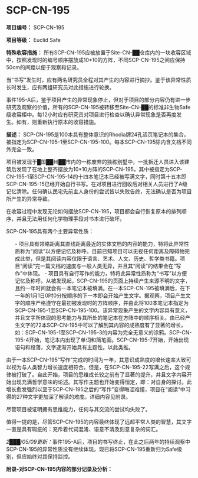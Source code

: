 # SCP-CN-195


**项目编号：**  SCP-CN-195

**项目等级：**  Euclid Safe

**特殊收容措施：**  所有SCP-CN-195应被放置于Site-CN-██仓库内的一块收容区域中，按照发现时的编号顺序摆放成10*10的方阵，不同SCP-CN-195之间应保持50cm的间距以便于观察和记录。

当“书写”发生时，应有两名研究员全程对其产生的内容进行摘抄。鉴于该异常性质长时发生，应有两组研究员对此措施进行轮换。

事件195-A后，鉴于项目产生的异常现象停止，但对于项目的部分内容仍有进一步研究及观察的价值，所有的SCP-CN-195被转移至Site-CN-██的标准非生物Safe级收容柜中。每12小时应有研究员对项目进行检查以确认异常现象是否再度发生。如有，则重新执行原本的收容措施。

**描述：**  SCP-CN-195是100本具有整体意识的Rhodia牌24孔活页笔记本的集合，被指定为SCP-CN-195-1至SCP-CN-195-100。每本SCP-CN-195除内含文档不同外完全一致。

项目被发现于█国██州██市内的一栋废弃的独栋别墅中，一批拆迁人员进入该建筑后发现了在地上整齐摆放为10*10方阵的SCP-CN-195，其中被指定为SCP-CN-195-1至SCP-CN-195-14的十四本笔记本已经被写满文字，同时第十五本即SCP-CN-195-15已经开始自行书写。在对项目进行回收后对相关人员进行了A级记忆清除。任何确认民宅先前主人身份的尝试皆以失败告终，无法确认是否为项目所产生的异常导致。

在收容过程中发现无论如何摆放SCP-CN-195，项目都会自行恢复原本的排列顺序，并且无法用任何化学物理手段对书本进行破坏。

SCP-CN-195具有两个主要异常性质：

<ol>- &#39033;&#30446;&#20855;&#26377;&#39046;&#30053;&#36317;&#31163;&#20854;&#30452;&#32447;&#36317;&#31163;&#26368;&#36817;&#30340;&#23454;&#20307;&#25991;&#26723;&#30340;&#20869;&#23481;&#30340;&#33021;&#21147;&#65292;&#29305;&#23558;&#27492;&#24322;&#24120;&#24615;&#36136;&#31216;&#20026;&#8220;&#38405;&#35835;&#8221;&#20197;&#26041;&#20415;&#35760;&#24518;&#21450;&#31216;&#21628;&#12290;&#30446;&#21069;&#24050;&#30693;&#39033;&#30446;&#21487;&#20197;&#26080;&#35270;&#20219;&#20309;&#36317;&#31163;&#21450;&#38556;&#30861;&#29289;&#23436;&#25104;&#27492;&#20030;&#65292;&#20294;&#26159;&#20854;&#38405;&#35835;&#20869;&#23481;&#20165;&#38480;&#20110;&#35821;&#35328;&#12289;&#33402;&#26415;&#12289;&#20154;&#25991;&#12289;&#21382;&#21490;&#12289;&#21746;&#23398;&#31867;&#20070;&#31821;&#12290;&#39033;&#30446;&#8220;&#38405;&#35835;&#8221;&#23436;&#19968;&#31687;&#25991;&#26723;&#30340;&#36895;&#24230;&#19982;&#19968;&#33324;&#20154;&#31867;&#26080;&#24322;&#65292;&#24182;&#19988;&#20854;&#8220;&#38405;&#35835;&#8221;&#30340;&#32467;&#26524;&#20250;&#22312;&#8220;&#20889;&#20316;&#8221;&#20013;&#20307;&#29616;&#12290;
- &#39033;&#30446;&#20855;&#26377;&#33258;&#34892;&#20889;&#20316;&#30340;&#33021;&#21147;&#65292;&#29305;&#23558;&#27492;&#24322;&#24120;&#24615;&#36136;&#31216;&#20026;&#8220;&#20070;&#20889;&#8221;&#20197;&#26041;&#20415;&#35760;&#24518;&#21450;&#31216;&#21628;&#12290;&#20174;&#34987;&#21457;&#29616;&#36215;&#65292;SCP-CN-195&#30340;&#39029;&#38754;&#19978;&#25345;&#32493;&#20135;&#29983;&#26469;&#28304;&#19981;&#26126;&#30340;&#25991;&#23383;&#65292;&#19988;&#32422;&#19968;&#24180;&#26102;&#38388;&#23601;&#20250;&#26377;&#19968;&#26412;&#31508;&#35760;&#26412;&#34987;&#22635;&#28385;&#12290;&#22312;&#19968;&#26412;SCP-CN-195&#34987;&#22635;&#28385;&#21518;&#65292;&#22312;&#19979;&#19968;&#24180;&#30340;1&#26376;1&#26085;0&#26102;0&#20998;&#25353;&#39034;&#24207;&#30340;&#19979;&#19968;&#26412;&#21363;&#20250;&#24320;&#22987;&#20135;&#29983;&#25991;&#23383;&#12290;&#25454;&#35266;&#23519;&#65292;&#39033;&#30446;&#20135;&#29983;&#25991;&#23383;&#30340;&#39034;&#24207;&#20005;&#26684;&#36981;&#23432;&#22312;&#26368;&#21021;&#34987;&#21457;&#29616;&#26102;&#30340;&#26041;&#38453;&#39034;&#24207;&#65292;&#24182;&#30001;&#27492;&#23558;100&#26412;&#31508;&#35760;&#26412;&#25351;&#23450;&#20026;SCP-CN-195-1&#33267;SCP-CN-195-100&#12290;&#35813;&#24322;&#24120;&#29616;&#35937;&#20135;&#29983;&#30340;&#25991;&#23383;&#20869;&#23481;&#20855;&#26377;&#24847;&#20041;&#65292;&#24182;&#19988;&#25991;&#23383;&#25152;&#20307;&#29616;&#30340;&#24605;&#32771;&#33021;&#21147;&#19982;&#20854;&#25152;&#22788;&#30340;&#31508;&#35760;&#26412;&#22312;&#26041;&#38453;&#20013;&#30340;&#39034;&#24207;&#30456;&#20851;&#12290;&#30001;&#24050;&#32463;&#20135;&#29983;&#25991;&#23383;&#30340;72&#26412;SCP-CN-195&#20013;&#21487;&#20197;&#20102;&#35299;&#21040;&#20854;&#20869;&#23481;&#30340;&#25104;&#29087;&#24230;&#26377;&#20102;&#26174;&#33879;&#30340;&#22686;&#38271;&#65292;&#22914;&#65306;SCP-CN-195-1&#33267;SCP-CN-195-3&#30340;&#20869;&#23481;&#20026;&#23436;&#20840;&#26080;&#24847;&#20041;&#30340;&#28034;&#40486;&#12290;SCP-CN-195-4&#24320;&#22987;&#65292;&#31508;&#35760;&#26412;&#20869;&#20986;&#29616;&#20102;&#21333;&#35789;&#21644;&#31616;&#31508;&#30011;&#12290;SCP-CN-195-7&#24320;&#22987;&#65292;&#24320;&#22987;&#20986;&#29616;&#35821;&#21477;&#21644;&#27573;&#33853;&#65292;&#25991;&#23383;&#36880;&#28176;&#24320;&#22987;&#20855;&#26377;&#20027;&#39064;&#24615;&#12290;&#20197;&#27492;&#31867;&#25512;&#12290;
</ol>
由于一本SCP-CN-195“写作”完成的时间为一年，其意识成熟度的增长速率大致可以视为与人类智力增长速度相符合。但是，在SCP-CN-195-22写满之后，这个规律被打破了。自此开始，项目的思维成长较之前有了显著的提升，并且文字内容开始出现充满哲学意味的论述。其写作主题也开始变得恒定，即：对自身的探讨。此增长愈发强烈以至于SCP-CN-195之后的“写作”变得晦涩难懂，项目在“阅读”中习得的27种文字更加深了解读的难度。详细内容见附录。

尽管项目被证明拥有思维能力，任何与其交流的尝试均失败了。

值得一提的是，尽管SCP-CN-195的内容最终体现了远超平常人类的智慧，其文字一直是具有瑕疵的：充斥着代词混淆、语意不清及刻意复杂的词汇。

<em>2&#9608;&#9608;&#9608;/05/09&#26356;&#26032;&#65306;</em>事件195-A后，项目的书写终止，在此之后两年的持续观察中SCP-CN-195的异常性质没有继续体现。现已将SCP-CN-195重新归为Safe级别，但应始终对其保持监控。

**附录-对SCP-CN-195内容的部分记录及分析：** 


